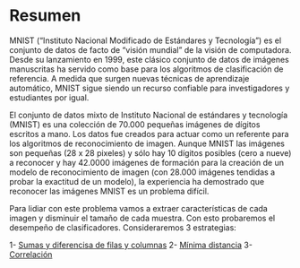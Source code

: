 # Resumen

MNIST (“Instituto Nacional Modificado de Estándares y Tecnología”) es el conjunto de datos de facto de “visión mundial” de la visión de computadora. Desde su lanzamiento en 1999, este clásico conjunto de datos de imágenes manuscritas ha servido como base para los algoritmos de clasificación de referencia. A medida que surgen nuevas técnicas de aprendizaje automático, MNIST sigue siendo un recurso confiable para investigadores y estudiantes por igual.

El conjunto de datos mixto de Instituto Nacional de estándares y tecnología (MNIST) es una colección de 70.000 pequeñas imágenes de dígitos escritos a mano. Los datos fue creados para actuar como un referente para los algoritmos de reconocimiento de imagen. Aunque MNIST las imágenes son pequeñas (28 x 28 pixeles) y sólo hay 10 dígitos posibles (cero a nueve) a reconocer y hay 42.0000 imágenes de formación para la creación de un modelo de reconocimiento de imagen (con 28.000 imágenes tendidas a probar la exactitud de un modelo), la experiencia ha demostrado que reconocer las imágenes MNIST es un problema difícil.

Para lidiar con este problema vamos a extraer características de cada imagen y disminuir el tamaño de cada muestra. Con esto probaremos el desempeño de clasificadores. Consideraremos 3 estrategias:

1- [Sumas y diferencisa de filas y columnas](http://rpubs.com/desareca/Clasificacion-Imagenes-Extraccion-Caracteristicas)
2- [Mínima distancia](http://rpubs.com/desareca/473362)
3- [Correlación](http://rpubs.com/desareca/473366)
